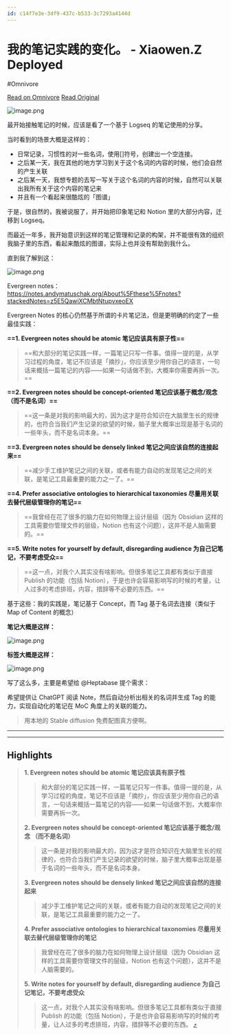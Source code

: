 ```yaml
---
id: c14f7e3e-3df9-437c-b533-3c7293a4144d
---
```


# 我的笔记实践的变化。 - Xiaowen.Z Deployed
#Omnivore

[Read on Omnivore](https://omnivore.app/me/xiaowen-z-deployed-18acf4bb34b)
[Read Original](https://xiaowenz.com/blog/2023/09/my-noting-practice)

![image.png](https://proxy-prod.omnivore-image-cache.app/0x0,sVBY8CKbEMxBNO6KNJvndLkIu7JW71ry8FVKU7XNbvzA/https://vip2.loli.io/2023/09/26/1JvgaQusWMBLzGS.png)

最开始接触笔记的时候，应该是看了一个基于 Logseq 的笔记使用的分享。

当时看到的场景大概是这样的：

* 日常记录，习惯性的对一些名词，使用\[\]符号，创建出一个空连接。
* 之后某一天，我在其他的地方学习到关于这个名词的内容的时候，他们会自然的产生关联
* 之后某一天，我想专题的去写一写关于这个名词的内容的时候，自然可以关联出我所有关于这个内容的笔记来
* 并且有一个看起来很酷炫的「图谱」

于是，很自然的，我被说服了，并开始把印象笔记和 Notion 里的大部分内容，迁移到 Logseq。

而最近一年多，我开始意识到这样的笔记管理和记录的构架，并不能很有效的组织我脑子里的东西，看起来酷炫的图谱，实际上也并没有帮助到我什么。

直到我了解到这：

![image.png](https://proxy-prod.omnivore-image-cache.app/0x0,sVy5Smy4Bg8vT1xXvFoLPgUqeRO2BFDuec7Fmxjbyemg/https://vip2.loli.io/2023/09/25/nFDlhPi4qyuSbcT.png)

Evergreen notes： <https://notes.andymatuschak.org/About%5Fthese%5Fnotes?stackedNotes=z5E5QawiXCMbtNtupvxeoEX>

Evergreen Notes 的核心仍然基于所谓的卡片笔记法，但是更明确的约定了一些最佳实践：

**==1. Evergreen notes should be atomic 笔记应该具有原子性==**

> ==和大部分的笔记实践一样，一篇笔记只写一件事。值得一提的是，从学习过程的角度，笔记不应该是「摘抄」，你应该至少用你自己的语言，一句话来概括一篇笔记的内容——如果一句话做不到，大概率你需要再拆一次。==

**==2. Evergreen notes should be concept-oriented 笔记应该基于概念/观念 （而不是名词）==**

> ==这一条是对我的影响最大的，因为这才是符合知识在大脑里生长的规律的，也符合当我们产生记录的欲望的时候，脑子里大概率出现是基于名词的一些年头，而不是名词本身。==

**==3. Evergreen notes should be densely linked 笔记之间应该自然的连接起来==**

> ==减少手工维护笔记之间的关联，或者有能力自动的发现笔记之间的关联，是笔记工具最重要的能力之一了。==

**==4. Prefer associative ontologies to hierarchical taxonomies 尽量用关联去替代层级管理你的笔记==**

> ==我曾经在花了很多的脑力在如何物理上设计层级（因为 Obsidian 这样的工具需要你管理文件的层级，Notion 也有这个问题），这并不是人脑需要的。==

**==5. Write notes for yourself by default, disregarding audience 为自己记笔记，不要考虑受众==**

> ==这一点，对我个人其实没有啥影响。但很多笔记工具都有类似于直接 Publish 的功能（包括 Notion），于是也许会容易影响写的时候的考量，让人过多的考虑排班，内容，措辞等不必要的东西。==

基于这些：我的实践是，笔记基于 Concept，而 Tag 基于名词去连接（类似于 Map of Content 的概念）

**笔记大概是这样：**

![image.png](https://proxy-prod.omnivore-image-cache.app/0x0,saMiAh6IP8lbOqzGGmHRIm0YcUmyfLmikowrX7fEvGa4/https://vip2.loli.io/2023/09/25/pQlgT7VGzD3R2hb.png)

**标签大概是这样：**

![image.png](https://proxy-prod.omnivore-image-cache.app/0x0,sSFlQQChbacFIyJE4ieMo8aDB1FQr3hES3nzA1FPgDk0/https://vip2.loli.io/2023/09/25/iwM6lYRrWqKmcZn.png)

写了这么多，主要是希望给 @Heptabase 提个需求：

希望提供让 ChatGPT 阅读 Note，然后自动分析出相关的名词并生成 Tag 的能力，实现自动化的笔记在 MoC 角度上的关联的能力。

> 用本地的 Stable diffusion 免费配图真方便啊。

---

---

## Highlights

> **1\. Evergreen notes should be atomic 笔记应该具有原子性**
> 
> > 和大部分的笔记实践一样，一篇笔记只写一件事。值得一提的是，从学习过程的角度，笔记不应该是「摘抄」，你应该至少用你自己的语言，一句话来概括一篇笔记的内容——如果一句话做不到，大概率你需要再拆一次。
> 
> **2\. Evergreen notes should be concept-oriented 笔记应该基于概念/观念 （而不是名词）**
> 
> > 这一条是对我的影响最大的，因为这才是符合知识在大脑里生长的规律的，也符合当我们产生记录的欲望的时候，脑子里大概率出现是基于名词的一些年头，而不是名词本身。
> 
> **3\. Evergreen notes should be densely linked 笔记之间应该自然的连接起来**
> 
> > 减少手工维护笔记之间的关联，或者有能力自动的发现笔记之间的关联，是笔记工具最重要的能力之一了。
> 
> **4\. Prefer associative ontologies to hierarchical taxonomies 尽量用关联去替代层级管理你的笔记**
> 
> > 我曾经在花了很多的脑力在如何物理上设计层级（因为 Obsidian 这样的工具需要你管理文件的层级，Notion 也有这个问题），这并不是人脑需要的。
> 
> **5\. Write notes for yourself by default, disregarding audience 为自己记笔记，不要考虑受众**
> 
> > 这一点，对我个人其实没有啥影响。但很多笔记工具都有类似于直接 Publish 的功能（包括 Notion），于是也许会容易影响写的时候的考量，让人过多的考虑排班，内容，措辞等不必要的东西。 [⤴️](https://omnivore.app/me/xiaowen-z-deployed-18acf4bb34b#a0ce33a7-2204-4c2f-a200-51b75a0a9749) 

